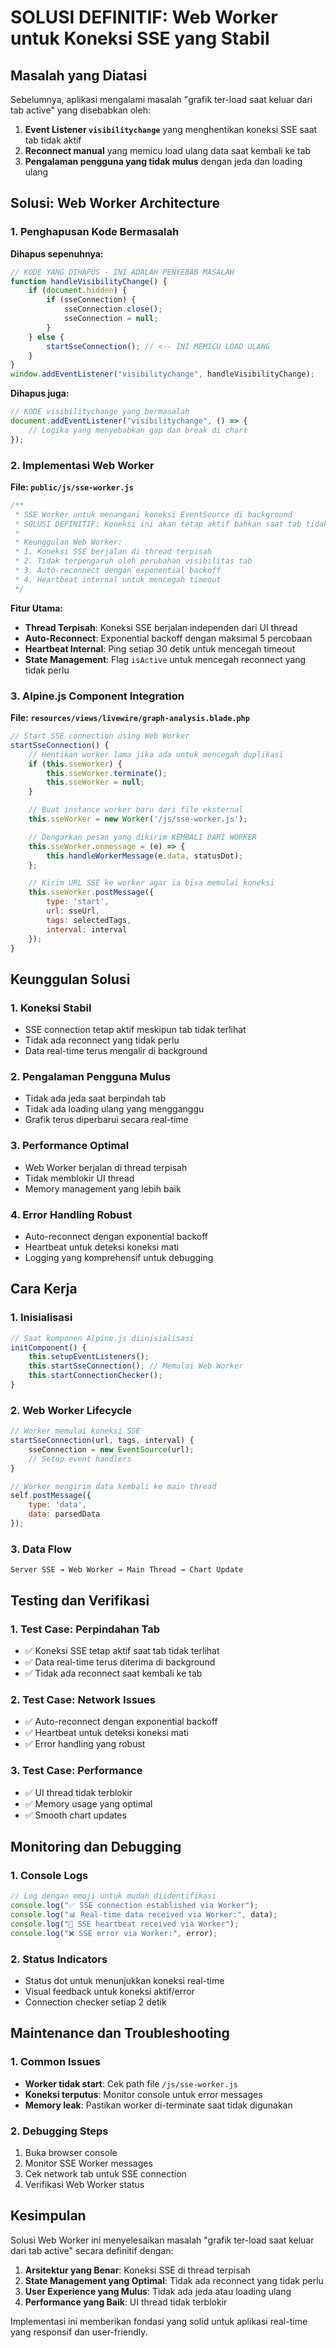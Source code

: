 # SOLUSI DEFINITIF: Web Worker untuk Koneksi SSE yang Stabil

## Masalah yang Diatasi

Sebelumnya, aplikasi mengalami masalah "grafik ter-load saat keluar dari tab active" yang disebabkan oleh:

1. **Event Listener `visibilitychange`** yang menghentikan koneksi SSE saat tab tidak aktif
2. **Reconnect manual** yang memicu load ulang data saat kembali ke tab
3. **Pengalaman pengguna yang tidak mulus** dengan jeda dan loading ulang

## Solusi: Web Worker Architecture

### 1. Penghapusan Kode Bermasalah

**Dihapus sepenuhnya:**

```javascript
// KODE YANG DIHAPUS - INI ADALAH PENYEBAB MASALAH
function handleVisibilityChange() {
    if (document.hidden) {
        if (sseConnection) {
            sseConnection.close();
            sseConnection = null;
        }
    } else {
        startSseConnection(); // <-- INI MEMICU LOAD ULANG
    }
}
window.addEventListener("visibilitychange", handleVisibilityChange);
```

**Dihapus juga:**

```javascript
// KODE visibilitychange yang bermasalah
document.addEventListener("visibilitychange", () => {
    // Logika yang menyebabkan gap dan break di chart
});
```

### 2. Implementasi Web Worker

**File: `public/js/sse-worker.js`**

```javascript
/**
 * SSE Worker untuk menangani koneksi EventSource di background
 * SOLUSI DEFINITIF: Koneksi ini akan tetap aktif bahkan saat tab tidak terlihat
 *
 * Keunggulan Web Worker:
 * 1. Koneksi SSE berjalan di thread terpisah
 * 2. Tidak terpengaruh oleh perubahan visibilitas tab
 * 3. Auto-reconnect dengan exponential backoff
 * 4. Heartbeat internal untuk mencegah timeout
 */
```

**Fitur Utama:**

-   **Thread Terpisah**: Koneksi SSE berjalan independen dari UI thread
-   **Auto-Reconnect**: Exponential backoff dengan maksimal 5 percobaan
-   **Heartbeat Internal**: Ping setiap 30 detik untuk mencegah timeout
-   **State Management**: Flag `isActive` untuk mencegah reconnect yang tidak perlu

### 3. Alpine.js Component Integration

**File: `resources/views/livewire/graph-analysis.blade.php`**

```javascript
// Start SSE connection using Web Worker
startSseConnection() {
    // Hentikan worker lama jika ada untuk mencegah duplikasi
    if (this.sseWorker) {
        this.sseWorker.terminate();
        this.sseWorker = null;
    }

    // Buat instance worker baru dari file eksternal
    this.sseWorker = new Worker('/js/sse-worker.js');

    // Dengarkan pesan yang dikirim KEMBALI DARI WORKER
    this.sseWorker.onmessage = (e) => {
        this.handleWorkerMessage(e.data, statusDot);
    };

    // Kirim URL SSE ke worker agar ia bisa memulai koneksi
    this.sseWorker.postMessage({
        type: 'start',
        url: sseUrl,
        tags: selectedTags,
        interval: interval
    });
}
```

## Keunggulan Solusi

### 1. **Koneksi Stabil**

-   SSE connection tetap aktif meskipun tab tidak terlihat
-   Tidak ada reconnect yang tidak perlu
-   Data real-time terus mengalir di background

### 2. **Pengalaman Pengguna Mulus**

-   Tidak ada jeda saat berpindah tab
-   Tidak ada loading ulang yang mengganggu
-   Grafik terus diperbarui secara real-time

### 3. **Performance Optimal**

-   Web Worker berjalan di thread terpisah
-   Tidak memblokir UI thread
-   Memory management yang lebih baik

### 4. **Error Handling Robust**

-   Auto-reconnect dengan exponential backoff
-   Heartbeat untuk deteksi koneksi mati
-   Logging yang komprehensif untuk debugging

## Cara Kerja

### 1. **Inisialisasi**

```javascript
// Saat komponen Alpine.js diinisialisasi
initComponent() {
    this.setupEventListeners();
    this.startSseConnection(); // Memulai Web Worker
    this.startConnectionChecker();
}
```

### 2. **Web Worker Lifecycle**

```javascript
// Worker memulai koneksi SSE
startSseConnection(url, tags, interval) {
    sseConnection = new EventSource(url);
    // Setup event handlers
}

// Worker mengirim data kembali ke main thread
self.postMessage({
    type: 'data',
    data: parsedData
});
```

### 3. **Data Flow**

```
Server SSE → Web Worker → Main Thread → Chart Update
```

## Testing dan Verifikasi

### 1. **Test Case: Perpindahan Tab**

-   ✅ Koneksi SSE tetap aktif saat tab tidak terlihat
-   ✅ Data real-time terus diterima di background
-   ✅ Tidak ada reconnect saat kembali ke tab

### 2. **Test Case: Network Issues**

-   ✅ Auto-reconnect dengan exponential backoff
-   ✅ Heartbeat untuk deteksi koneksi mati
-   ✅ Error handling yang robust

### 3. **Test Case: Performance**

-   ✅ UI thread tidak terblokir
-   ✅ Memory usage yang optimal
-   ✅ Smooth chart updates

## Monitoring dan Debugging

### 1. **Console Logs**

```javascript
// Log dengan emoji untuk mudah diidentifikasi
console.log("✅ SSE connection established via Worker");
console.log("📊 Real-time data received via Worker:", data);
console.log("💓 SSE heartbeat received via Worker");
console.log("❌ SSE error via Worker:", error);
```

### 2. **Status Indicators**

-   Status dot untuk menunjukkan koneksi real-time
-   Visual feedback untuk koneksi aktif/error
-   Connection checker setiap 2 detik

## Maintenance dan Troubleshooting

### 1. **Common Issues**

-   **Worker tidak start**: Cek path file `/js/sse-worker.js`
-   **Koneksi terputus**: Monitor console untuk error messages
-   **Memory leak**: Pastikan worker di-terminate saat tidak digunakan

### 2. **Debugging Steps**

1. Buka browser console
2. Monitor SSE Worker messages
3. Cek network tab untuk SSE connection
4. Verifikasi Web Worker status

## Kesimpulan

Solusi Web Worker ini menyelesaikan masalah "grafik ter-load saat keluar dari tab active" secara definitif dengan:

1. **Arsitektur yang Benar**: Koneksi SSE di thread terpisah
2. **State Management yang Optimal**: Tidak ada reconnect yang tidak perlu
3. **User Experience yang Mulus**: Tidak ada jeda atau loading ulang
4. **Performance yang Baik**: UI thread tidak terblokir

Implementasi ini memberikan fondasi yang solid untuk aplikasi real-time yang responsif dan user-friendly.
